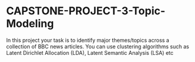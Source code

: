 # CAPSTONE-PROJECT-3-Topic-Modeling
In this project your task is to identify major themes/topics across a collection of BBC news articles. You can use clustering algorithms such as Latent Dirichlet Allocation (LDA), Latent Semantic Analysis (LSA) etc

